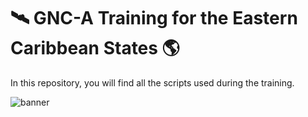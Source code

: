 # 🛰️ GNC-A Training for the Eastern Caribbean States 🌎

In this repository, you will find all the scripts used during the training.

![banner](https://user-images.githubusercontent.com/54595784/232803300-465ec569-97c7-4eed-ae7a-5c924acfb924.png)
